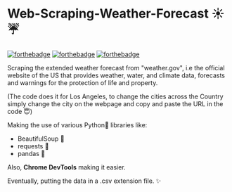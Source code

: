 # Web-Scraping-Weather-Forecast :sunny::umbrella:

[![forthebadge](https://forthebadge.com/images/badges/built-with-love.svg)](https://forthebadge.com) [![forthebadge](https://forthebadge.com/images/badges/made-with-python.svg)](https://forthebadge.com) [![forthebadge](https://forthebadge.com/images/badges/built-by-developers.svg)](https://forthebadge.com)

Scraping the extended weather forecast from "weather.gov", i.e the official website of the US that provides weather, water, and climate data, forecasts and warnings for the protection of life and property.

(The code does it for Los Angeles, to change the cities across the Country simply change the city on the webpage and copy and paste the URL in the code :innocent:)

Making the use of various Python:snake: libraries like:

* BeautifulSoup :stew:
* requests :arrows_counterclockwise:
* pandas :panda_face:

Also, **Chrome DevTools** making it easier.

Eventually, putting the data in a .csv extension file. :sparkles:
